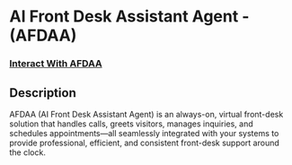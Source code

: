 <h1>AI Front Desk Assistant Agent - (AFDAA)</h1>

 ### [Interact With AFDAA](https://creator.voiceflow.com/prototype/6806423bcfb30f80ce9ddd80)

<h2>Description</h2>
AFDAA (AI Front Desk Assistant Agent) is an always-on, virtual front-desk solution that handles calls, greets visitors, manages inquiries, and schedules appointments—all seamlessly integrated with your systems to provide professional, efficient, and consistent front-desk support around the clock.
<br />



<!--
 ```diff
- text in red
+ text in green
! text in orange
# text in gray
@@ text in purple (and bold)@@
```
--!>
